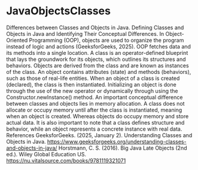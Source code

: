 # JavaObjectsClasses
Differences between Classes and Objects in Java.
Defining Classes and Objects in Java and Identifying Their Conceptual Differences.
In Object-Oriented Programming (OOP), objects are used to organize the program instead of logic and actions (GeeksforGeeks, 2025). OOP fetches data and its methods into a single location. A class is an operator-defined blueprint that lays the groundwork for its objects, which outlines its structures and behaviors.  Objects are derived from the class and are known as instances of the class. An object contains attributes (state) and methods (behaviors), such as those of real-life entities. When an object of a class is created (declared), the class is then instantiated. Initializing an object is done through the use of the new operator or dynamically through using the Constructor.newInstance() method. 
An important conceptual difference between classes and objects lies in memory allocation. A class does not allocate or occupy memory until after the class is instantiated, meaning when an object is created. Whereas objects do occupy memory and store actual data. It is also important to note that a class defines structure and behavior, while an object represents a concrete instance with real data. 
References
GeeksforGeeks. (2025, January 2). Understanding Classes and Objects in Java. https://www.geeksforgeeks.org/understanding-classes-and-objects-in-java/ 
Horstmann, C. S. (2016). Big Java Late Objects (2nd ed.). Wiley Global Education US. https://nu.vitalsource.com/books/9781119321071
